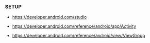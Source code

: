 ### SETUP

- https://developer.android.com/studio



- https://developer.android.com/reference/android/app/Activity
- https://developer.android.com/reference/android/view/ViewGroup